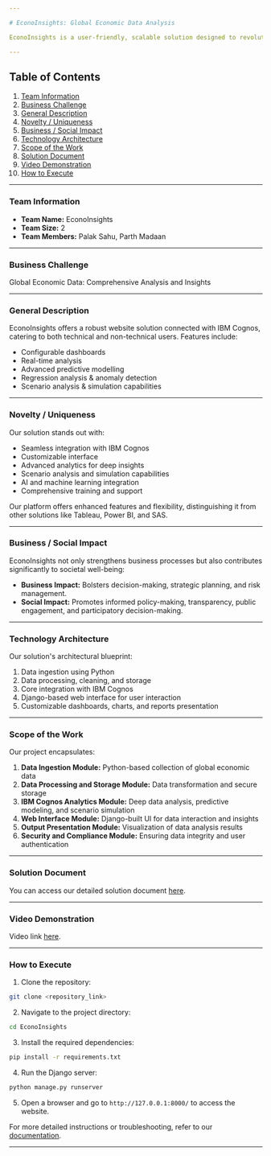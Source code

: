 ```yaml
---

# EconoInsights: Global Economic Data Analysis

EconoInsights is a user-friendly, scalable solution designed to revolutionize global economic data analysis and promote data-driven decision-making. This project aims to bring actionable insights at your fingertips, whether you're an expert in economics or just starting out.

---
```


## Table of Contents
1. [Team Information](#team-information)
2. [Business Challenge](#business-challenge)
3. [General Description](#general-description)
4. [Novelty / Uniqueness](#novelty--uniqueness)
5. [Business / Social Impact](#business--social-impact)
6. [Technology Architecture](#technology-architecture)
7. [Scope of the Work](#scope-of-the-work)
8. [Solution Document](#solution-document)
9. [Video Demonstration](#video-demonstration)
10. [How to Execute](#how-to-execute)

---

### Team Information
- **Team Name:** EconoInsights
- **Team Size:** 2
- **Team Members:** Palak Sahu, Parth Madaan
---

### Business Challenge
Global Economic Data: Comprehensive Analysis and Insights

---

### General Description
EconoInsights offers a robust website solution connected with IBM Cognos, catering to both technical and non-technical users. Features include:
- Configurable dashboards
- Real-time analysis
- Advanced predictive modelling
- Regression analysis & anomaly detection
- Scenario analysis & simulation capabilities

---

### Novelty / Uniqueness
Our solution stands out with:
- Seamless integration with IBM Cognos
- Customizable interface
- Advanced analytics for deep insights
- Scenario analysis and simulation capabilities
- AI and machine learning integration
- Comprehensive training and support

Our platform offers enhanced features and flexibility, distinguishing it from other solutions like Tableau, Power BI, and SAS.

---

### Business / Social Impact
EconoInsights not only strengthens business processes but also contributes significantly to societal well-being:
- **Business Impact:** Bolsters decision-making, strategic planning, and risk management.
- **Social Impact:** Promotes informed policy-making, transparency, public engagement, and participatory decision-making.

---

### Technology Architecture
Our solution's architectural blueprint:
1. Data ingestion using Python
2. Data processing, cleaning, and storage
3. Core integration with IBM Cognos
4. Django-based web interface for user interaction
5. Customizable dashboards, charts, and reports presentation

---

### Scope of the Work
Our project encapsulates:
1. **Data Ingestion Module:** Python-based collection of global economic data
2. **Data Processing and Storage Module:** Data transformation and secure storage
3. **IBM Cognos Analytics Module:** Deep data analysis, predictive modeling, and scenario simulation
4. **Web Interface Module:** Django-built UI for data interaction and insights
5. **Output Presentation Module:** Visualization of data analysis results
6. **Security and Compliance Module:** Ensuring data integrity and user authentication

---

### Solution Document
You can access our detailed solution document [here](https://docs.google.com/document/d/1oEwhfZ1BhmoDSAgLc9y4okGgGhDueMrT003q3yVfL4Q/edit?usp=sharing).

---

### Video Demonstration
Video link [here](https://drive.google.com/file/d/13KaiaQmbO5ay_gl5OasZbczqiX0HXHDj/view).


---

### How to Execute
1. Clone the repository:
```bash
git clone <repository_link>
```
2. Navigate to the project directory:
```bash
cd EconoInsights
```
3. Install the required dependencies:
```bash
pip install -r requirements.txt
```
4. Run the Django server:
```bash
python manage.py runserver
```
5. Open a browser and go to `http://127.0.0.1:8000/` to access the website.

For more detailed instructions or troubleshooting, refer to our [documentation](https://docs.google.com/document/d/1oEwhfZ1BhmoDSAgLc9y4okGgGhDueMrT003q3yVfL4Q/edit?usp=sharing).

---
